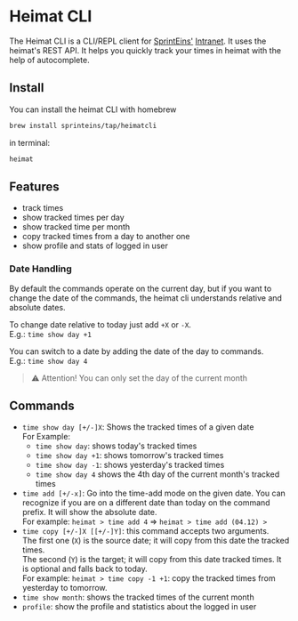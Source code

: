 # Heimat CLI

The Heimat CLI is a CLI/REPL client for [SprintEins'](https://www.sprinteins.com/) [Intranet](https://heimat.sprinteins.com/).
It uses the heimat's REST API. 
It helps you quickly track your times in heimat with the help of autocomplete.

## Install

You can install the heimat CLI with homebrew

```sh
brew install sprinteins/tap/heimatcli
```

in terminal:

```sh
heimat
```

## Features

- track times
- show tracked times per day
- show tracked time per month
- copy tracked times from a day to another one
- show profile and stats of logged in user


### Date Handling

By default the commands operate on the current day, but if you want to change the date of the commands, the heimat cli understands relative and absolute dates.

To change date relative to today just add `+X` or `-X`.  
E.g.: `time show day +1`

You can switch to a date by adding the date of the day to commands.  
E.g.: `time show day 4`

> ⚠ Attention! You can only set the day of the current month

## Commands

- `time show day [+/-]X`: Shows the tracked times of a given date  
  For Example:
  - `time show day`: shows today's tracked times
  - `time show day +1`: shows tomorrow's tracked times
  - `time show day -1`: shows yesterday's tracked times
  - `time show day 4` shows the 4th day of the current month's tracked times
- `time add [+/-x]`: Go into the time-add mode on the given date. You can recognize if you are on a different date than today on the command prefix. It will show the absolute date.  
    For example: `heimat > time add 4` => `heimat > time add (04.12) > `
- `time copy [+/-]X [[+/-]Y]`: this command accepts two arguments.  
    The first one (`X`) is the source date; it will copy from this date the tracked times.   
    The second (`Y`) is the target; it will copy from this date tracked times. It is optional and falls back to today.  
    For example: `heimat > time copy -1 +1`: copy the tracked times from yesterday to tomorrow.
- `time show month`: shows the tracked times of the current month
- `profile`: show the profile and statistics about the logged in user